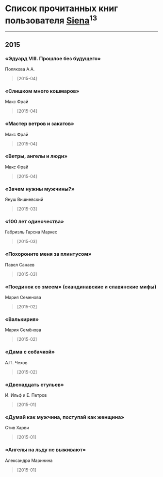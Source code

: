 # Список прочитанных книг пользователя [Siena](http://vk.com/id1994834)<sup>13</sup>
---

## 2015

### «Эдуард VIII. Прошлое без будущего»
Полякова А.А.
> [2015-04] 


### «Слишком много кошмаров»
Макс Фрай
> [2015-04] 


### «Мастер ветров и закатов»
Макс Фрай
> [2015-04] 


### «Ветры, ангелы и люди»
Макс Фрай
> [2015-04] 


### «Зачем нужны мужчины?»
Януш Вишневский
> [2015-03] 


### «100 лет одиночества»
Габриэль Гарсиа Маркес
> [2015-03] 


### «Похороните меня за плинтусом»
Павел Санаев
> [2015-03] 


### «Поединок со змеем» (скандинавские и славянские мифы)
Мария Семенова
> [2015-02] 


### «Валькирия»
Мария Семёнова
> [2015-02] 


### «Дама с собачкой»
А.П. Чехов
> [2015-02] 


### «Двенадцать стульев»
И. Ильф и Е. Петров
> [2015-01] 


### «Думай как мужчина, поступай как женщина»
Стив Харви
> [2015-01] 


### «Ангелы на льду не выживают»
Александра Маринина
> [2015-01] 



